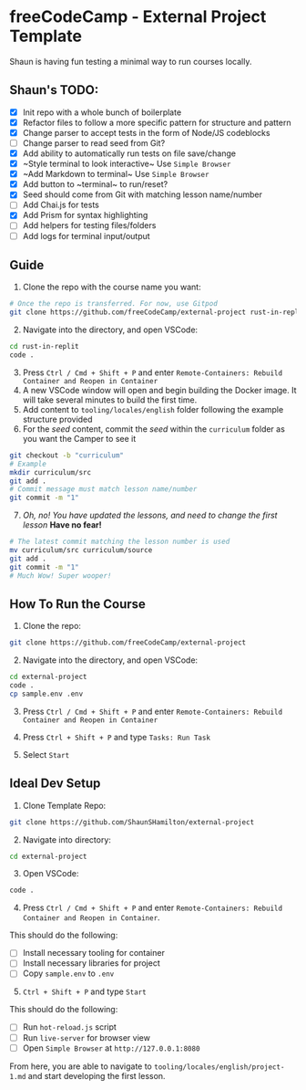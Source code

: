 # freeCodeCamp - External Project Template

Shaun is having fun testing a minimal way to run courses locally.

## Shaun's TODO:

- [x] Init repo with a whole bunch of boilerplate
- [x] Refactor files to follow a more specific pattern for structure and pattern
- [x] Change parser to accept tests in the form of Node/JS codeblocks
- [ ] Change parser to read seed from Git?
- [x] Add ability to automatically run tests on file save/change
- [x] ~Style terminal to look interactive~ Use `Simple Browser`
- [x] ~Add Markdown to terminal~ Use `Simple Browser`
- [x] Add button to ~terminal~ to run/reset?
- [x] Seed should come from Git with matching lesson name/number
- [ ] Add Chai.js for tests
- [x] Add Prism for syntax highlighting
- [ ] Add helpers for testing files/folders
- [ ] Add logs for terminal input/output

## Guide

1. Clone the repo with the course name you want:

```bash
# Once the repo is transferred. For now, use Gitpod
git clone https://github.com/freeCodeCamp/external-project rust-in-replit
```

2. Navigate into the directory, and open VSCode:

```bash
cd rust-in-replit
code .
```

3. Press `Ctrl / Cmd + Shift + P` and enter `Remote-Containers: Rebuild Container and Reopen in Container`
4. A new VSCode window will open and begin building the Docker image. It will take several minutes to build the first time.
5. Add content to `tooling/locales/english` folder following the example structure provided
6. For the _seed_ content, commit the _seed_ within the `curriculum` folder as you want the Camper to see it

```bash
git checkout -b "curriculum"
# Example
mkdir curriculum/src
git add .
# Commit message must match lesson name/number
git commit -m "1"
```

7. _Oh, no! You have updated the lessons, and need to change the first lesson_ **Have no fear!**

```bash
# The latest commit matching the lesson number is used
mv curriculum/src curriculum/source
git add .
git commit -m "1"
# Much Wow! Super wooper!
```

## How To Run the Course

1. Clone the repo:

```bash
git clone https://github.com/freeCodeCamp/external-project
```

2. Navigate into the directory, and open VSCode:

```bash
cd external-project
code .
cp sample.env .env
```

3. Press `Ctrl / Cmd + Shift + P` and enter `Remote-Containers: Rebuild Container and Reopen in Container`

4. Press `Ctrl + Shift + P` and type `Tasks: Run Task`

5. Select `Start`

## Ideal Dev Setup

1. Clone Template Repo:

```bash
git clone https://github.com/ShaunSHamilton/external-project
```

2. Navigate into directory:

```bash
cd external-project
```

3. Open VSCode:

```bash
code .
```

4. Press `Ctrl / Cmd + Shift + P` and enter `Remote-Containers: Rebuild Container and Reopen in Container`.

This should do the following:

- [ ] Install necessary tooling for container
- [ ] Install necessary libraries for project
- [ ] Copy `sample.env` to `.env`

5. `Ctrl + Shift + P` and type `Start`

This should do the following:

- [ ] Run `hot-reload.js` script
- [ ] Run `live-server` for browser view
- [ ] Open `Simple Browser` at `http://127.0.0.1:8080`

From here, you are able to navigate to `tooling/locales/english/project-1.md` and start developing the first lesson.
